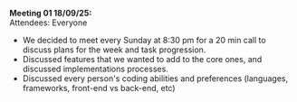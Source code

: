 **Meeting 01 18/09/25:**<br/>
Attendees: Everyone<br/>
* We decided to meet every Sunday at 8:30 pm for a 20 min call to discuss plans for the week and task progression.
* Discussed features that we wanted to add to the core ones, and discussed implementations processes.
* Discussed every person's coding abilities and preferences (languages, frameworks, front-end vs back-end, etc)




